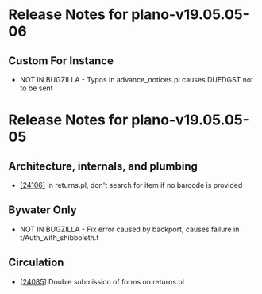 
# Release Notes for plano-v19.05.05-06

## Custom For Instance

- NOT IN BUGZILLA - Typos in advance_notices.pl causes DUEDGST not to be sent



# Release Notes for plano-v19.05.05-05

## Architecture, internals, and plumbing

- [[24106]](http://bugs.koha-community.org/bugzilla3/show_bug.cgi?id=24106) In returns.pl, don't search for item if no barcode is provided

## Bywater Only

- NOT IN BUGZILLA - Fix error caused by backport, causes failure in t/Auth_with_shibboleth.t

## Circulation

- [[24085]](http://bugs.koha-community.org/bugzilla3/show_bug.cgi?id=24085) Double submission of forms on returns.pl


